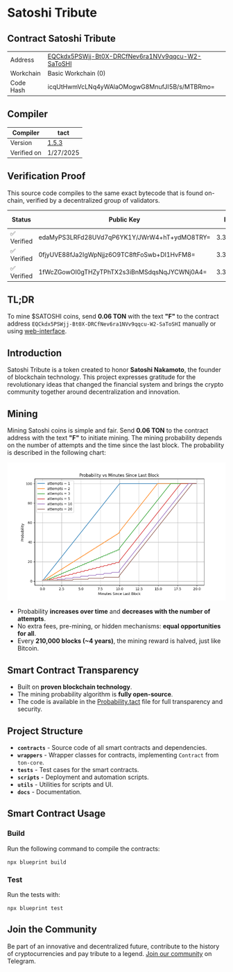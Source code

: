 # Satoshi Tribute

## Contract Satoshi Tribute
|||
|-|-|
|Address|[EQCkdx5PSWjj-Bt0X-DRCfNev6ra1NVv9qqcu-W2-SaToSHI](https://tonviewer.com/EQCkdx5PSWjj-Bt0X-DRCfNev6ra1NVv9qqcu-W2-SaToSHI?section=code)|
|Workchain | Basic Workchain (0) |
|Code Hash |icqUtHwmVcLNq4yWAlaOMogwG8MnufJI5B/s/MTBRmo= |

## Compiler
|Compiler|tact|
|-|-|
|Version|[1.5.3](https://github.com/tact-lang/tact/tree/v1.5.3)|
|Verified on|1/27/2025|

## Verification Proof
This source code compiles to the same exact bytecode that is found on-chain, verified by a decentralized group of validators.

|Status|Public Key|IP|Verification date|Verifier|
|-|-|-|-|-|
|✅ Verified|edaMyPS3LRFd28UVd7qP6YK1Y/JWrW4+hT+ydMO8TRY=|3.3.3.3|1/27/2025|[Proof](https://verifier.ton.org/EQCkdx5PSWjj-Bt0X-DRCfNev6ra1NVv9qqcu-W2-SaToSHI)|
|✅ Verified|0fjyUVE88fJa2IgWpNjjz6O9TC8ftFoSwb+DI1HvFM8=|3.3.3.3|1/27/2025|[Proof](https://verifier.ton.org/EQCkdx5PSWjj-Bt0X-DRCfNev6ra1NVv9qqcu-W2-SaToSHI)|
|✅ Verified|1fWcZGowOI0gTHZyTPhTX2s3iBnMSdqsNqJYCWNj0A4=|3.3.3.3|1/27/2025|[Proof](https://verifier.ton.org/EQCkdx5PSWjj-Bt0X-DRCfNev6ra1NVv9qqcu-W2-SaToSHI)|

## TL;DR
To mine $SATOSHI coins, send **0.06 TON** with the text **"F"** to the contract address `EQCkdx5PSWjj-Bt0X-DRCfNev6ra1NVv9qqcu-W2-SaToSHI` manually or using [web-interface](https://chiliec.github.io/Satoshi/).

## Introduction
Satoshi Tribute is a token created to honor **Satoshi Nakamoto**, the founder of blockchain technology. This project expresses gratitude for the revolutionary ideas that changed the financial system and brings the crypto community together around decentralization and innovation.

## Mining
Mining Satoshi coins is simple and fair. Send **0.06 TON** to the contract address with the text **"F"** to initiate mining. The mining probability depends on the number of attempts and the time since the last block. The probability is described in the following chart:

![Probability vs Minutes Since Last Block](docs/figure.png)

- Probability **increases over time** and **decreases with the number of attempts**.
- No extra fees, pre-mining, or hidden mechanisms: **equal opportunities for all**.
- Every **210,000 blocks (~4 years)**, the mining reward is halved, just like Bitcoin.

## Smart Contract Transparency
- Built on **proven blockchain technology**.
- The mining probability algorithm is **fully open-source**.
- The code is available in the [Probability.tact](contracts/traits/Probability.tact) file for full transparency and security.

## Project Structure
- **`contracts`** - Source code of all smart contracts and dependencies.
- **`wrappers`** - Wrapper classes for contracts, implementing `Contract` from `ton-core`.
- **`tests`** - Test cases for the smart contracts.
- **`scripts`** - Deployment and automation scripts.
- **`utils`** - Utilities for scripts and UI.
- **`docs`** - Documentation.

## Smart Contract Usage
### Build
Run the following command to compile the contracts:
```
npx blueprint build
```

### Test
Run the tests with:
```
npx blueprint test
```

## Join the Community
Be part of an innovative and decentralized future, contribute to the history of cryptocurrencies and pay tribute to a legend. [Join our community](https://t.me/DAOthxS) on Telegram.

